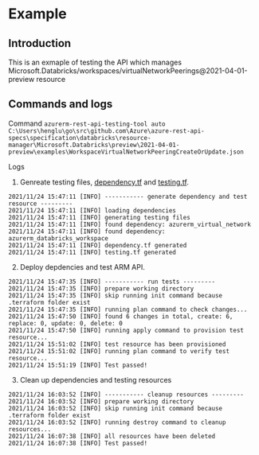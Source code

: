# Example

## Introduction
This is an exmaple of testing the API which manages Microsoft.Databricks/workspaces/virtualNetworkPeerings@2021-04-01-preview resource

## Commands and logs
Command
`azurerm-rest-api-testing-tool auto C:\Users\henglu\go\src\github.com\Azure\azure-rest-api-specs\specification\databricks\resource-manager\Microsoft.Databricks\preview\2021-04-01-preview\examples\WorkspaceVirtualNetworkPeeringCreateOrUpdate.json`

Logs

1. Genreate testing files, [dependency.tf](https://github.com/ms-henglu/azurerm-rest-api-testing-tool/blob/master/examples/case3%20-%20complicated%20dependency/dependency.tf) and [testing.tf](https://github.com/ms-henglu/azurerm-rest-api-testing-tool/blob/master/examples/case3%20-%20complicated%20dependency/testing.tf).
```
2021/11/24 15:47:11 [INFO] ----------- generate dependency and test resource ---------
2021/11/24 15:47:11 [INFO] loading dependencies
2021/11/24 15:47:11 [INFO] generating testing files
2021/11/24 15:47:11 [INFO] found dependency: azurerm_virtual_network     
2021/11/24 15:47:11 [INFO] found dependency: azurerm_databricks_workspace
2021/11/24 15:47:11 [INFO] dependency.tf generated
2021/11/24 15:47:11 [INFO] testing.tf generated
```

2. Deploy depdencies and test ARM API.
```
2021/11/24 15:47:35 [INFO] ----------- run tests ---------
2021/11/24 15:47:35 [INFO] prepare working directory
2021/11/24 15:47:35 [INFO] skip running init command because .terraform folder exist
2021/11/24 15:47:35 [INFO] running plan command to check changes...
2021/11/24 15:47:50 [INFO] found 6 changes in total, create: 6, replace: 0, update: 0, delete: 0
2021/11/24 15:47:50 [INFO] running apply command to provision test resource...
2021/11/24 15:51:02 [INFO] test resource has been provisioned
2021/11/24 15:51:02 [INFO] running plan command to verify test resource...
2021/11/24 15:51:19 [INFO] Test passed!
```
3. Clean up dependencies and testing resources
```
2021/11/24 16:03:52 [INFO] ----------- cleanup resources ---------
2021/11/24 16:03:52 [INFO] prepare working directory
2021/11/24 16:03:52 [INFO] skip running init command because .terraform folder exist
2021/11/24 16:03:52 [INFO] running destroy command to cleanup resources...
2021/11/24 16:07:38 [INFO] all resources have been deleted
2021/11/24 16:07:38 [INFO] Test passed!
```
